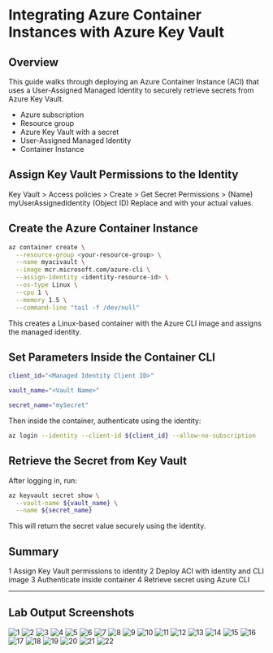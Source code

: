 # Integrating Azure Container Instances with Azure Key Vault

## Overview
This guide walks through deploying an Azure Container Instance (ACI) that uses a User-Assigned Managed Identity to securely retrieve secrets from Azure Key Vault.
- Azure subscription
- Resource group
- Azure Key Vault with a secret
- User-Assigned Managed Identity
- Container Instance

## Assign Key Vault Permissions to the Identity
Key Vault > Access policies > Create > Get Secret Permissions > (Name) myUserAssignedIdentity (Object ID)
Replace <your-keyvault-name> and <identity-object-id> with your actual values.

## Create the Azure Container Instance
```bash
az container create \
  --resource-group <your-resource-group> \
  --name myacivault \
  --image mcr.microsoft.com/azure-cli \
  --assign-identity <identity-resource-id> \
  --os-type Linux \
  --cpu 1 \
  --memory 1.5 \
  --command-line "tail -f /dev/null"
```
This creates a Linux-based container with the Azure CLI image and assigns the managed identity.

## Set Parameters Inside the Container CLI

```bash
client_id="<Managed Identity Client ID>"
```

```bash
vault_name="<Vault Name>"
```

```bash
secret_name="mySecret"
```
Then inside the container, authenticate using the identity:

```bash
az login --identity --client-id ${client_id} --allow-no-subscription
```

## Retrieve the Secret from Key Vault
After logging in, run:

```bash
az keyvault secret show \
  --vault-name ${vault_name} \
  --name ${secret_name}
```

This will return the secret value securely using the identity.

## Summary
1	Assign Key Vault permissions to identity
2	Deploy ACI with identity and CLI image
3	Authenticate inside container
4	Retrieve secret using Azure CLI

---

## Lab Output Screenshots

![1](https://github.com/user-attachments/assets/8aa4db3b-7c40-4185-8f60-3cc86e432fb6)
![2](https://github.com/user-attachments/assets/e8a81af5-565c-4bc8-b21f-a8d8b01d1c0b)
![3](https://github.com/user-attachments/assets/1dadecd5-aa3c-4c74-925b-9cffc75cd802)
![4](https://github.com/user-attachments/assets/85e37250-1240-45e2-806f-1cf9749074c0)
![5](https://github.com/user-attachments/assets/45155881-7c24-4081-9cfa-f554262528bf)
![6](https://github.com/user-attachments/assets/cc318c8a-fe71-4545-8567-8f2e44e65cfa)
![7](https://github.com/user-attachments/assets/014a0118-d16f-4986-8c1e-8e65cc28856c)
![8](https://github.com/user-attachments/assets/a81935b9-cd0e-41f6-99ae-8c461c03ca22)
![9](https://github.com/user-attachments/assets/2e6a601e-dafa-4fa7-a139-c9bae7060eba)
![10](https://github.com/user-attachments/assets/ca027057-daf2-4c22-b5e6-4ae1f493a039)
![11](https://github.com/user-attachments/assets/86b575ef-57a4-4373-90e7-4344bec877c3)
![12](https://github.com/user-attachments/assets/307223ad-6bcf-4fde-9e19-9def27d95333)
![13](https://github.com/user-attachments/assets/9fb117fe-f278-43db-ad8b-2f461c06d2c9)
![14](https://github.com/user-attachments/assets/45597209-3fc3-4ccc-b929-ed440d8b02c9)
![15](https://github.com/user-attachments/assets/951d4e81-3c6f-47cf-994d-d0c89d1e4caf)
![16](https://github.com/user-attachments/assets/073c513a-bf19-4db8-a7b0-7be5497f3c15)
![17](https://github.com/user-attachments/assets/0f8a3b1d-7b8c-4087-9478-52832077115e)
![18](https://github.com/user-attachments/assets/19958469-a669-459b-abf9-964304dffeb3)
![19](https://github.com/user-attachments/assets/611fd085-001d-4e7b-a446-ca2c3e449487)
![20](https://github.com/user-attachments/assets/28ea512b-9990-438a-bf2b-9998fa743714)
![21](https://github.com/user-attachments/assets/7122c7fe-b879-491d-a0ae-90a86f32ae31)
![22](https://github.com/user-attachments/assets/8681b3a4-bb5f-4cc2-a154-893657de63c2)

